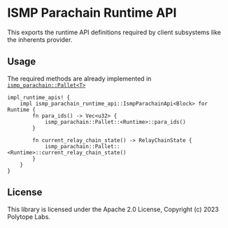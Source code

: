 # ISMP Parachain Runtime API

This exports the runtime API definitions required by client subsystems like the inherents provider.

## Usage

The required methods are already implemented in [`ismp_parachain::Pallet<T>`](https://docs.rs/ismp-parachain/latest/ismp-parachain/pallet/struct.Pallet.html)

```rust,ignore
impl_runtime_apis! {
    impl ismp_parachain_runtime_api::IsmpParachainApi<Block> for Runtime {
        fn para_ids() -> Vec<u32> {
            ismp_parachain::Pallet::<Runtime>::para_ids()
        }

        fn current_relay_chain_state() -> RelayChainState {
            ismp_parachain::Pallet::<Runtime>::current_relay_chain_state()
        }
    }
}
```

## License

This library is licensed under the Apache 2.0 License, Copyright (c) 2023 Polytope Labs.
